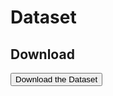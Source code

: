 # Dataset

## Download
<button name="button" onclick="https://github.com/imb-benchmark/imb-benchmark/raw/main/Test_data.zip">Download the Dataset</button>

